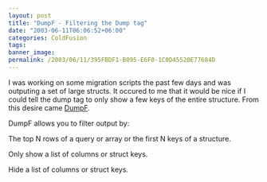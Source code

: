 ```yaml
---
layout: post
title: "DumpF - Filtering the Dump tag"
date: "2003-06-11T06:06:52+06:00"
categories: ColdFusion 
tags: 
banner_image: 
permalink: /2003/06/11/395FBDF1-B095-E6F0-1C0D45520E77684D
---
```


I was working on some migration scripts the past few days and was outputing a set of large structs. It occured to me that it would be nice if I could tell the dump tag to only show a few keys of the entire structure. From this desire came <a href="http://www.camdenfamily.com/morpheus/downloads/dumpf.zip">DumpF</a>.

DumpF allows you to filter output by: 

The top N rows of a query or array or the first N keys of a structure.

Only show a list of columns or struct keys.

Hide a list of columns or struct keys.